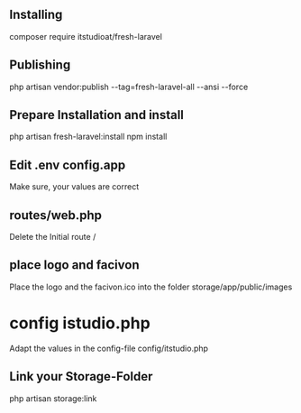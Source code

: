## Installing
composer require itstudioat/fresh-laravel

## Publishing
php artisan vendor:publish --tag=fresh-laravel-all --ansi --force

## Prepare Installation and install
php artisan fresh-laravel:install
npm install

## Edit .env config.app
Make sure, your values are correct

## routes/web.php
Delete the Initial route /

## place logo and facivon
Place the logo and the facivon.ico into the folder storage/app/public/images

# config istudio.php
Adapt the values in the config-file config/itstudio.php

## Link your Storage-Folder
php artisan storage:link





